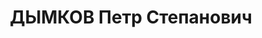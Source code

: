 ---
title: ДЫМКОВ Петр Степанович
description: 'Род. в 1908 г., с.Тюбук Уфалейского р-на Челябинской обл., русский,
  б/п, Дежурный ст.Иковка Ю.-У.ж.д.

  Арестован 7 сентября 1937 г.

  Приговорен: Верховным судом СССР 6 ноября 1937 г., обв.: по обвинению в принадлежности
  к контрреволюционной организации, ст.58-7, 9, 11.

  Приговор: к ВМН. Расстрелян 6 ноября 1937 г. Реабилитирован 8 декабря 1992 г. Курганской
  облпрокуратурой'
---